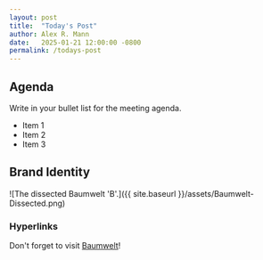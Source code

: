 ```yaml
---
layout: post
title:  "Today's Post"
author: Alex R. Mann
date:   2025-01-21 12:00:00 -0800
permalink: /todays-post
---
```

## Agenda
Write in your bullet list for the meeting agenda.
- Item 1
- Item 2
- Item 3

## Brand Identity

![The dissected Baumwelt 'B'.]({{ site.baseurl }}/assets/Baumwelt-Dissected.png)

### Hyperlinks

Don't forget to visit [Baumwelt][baumwelt]!

[baumwelt]: https://www.thebaumwelt.com